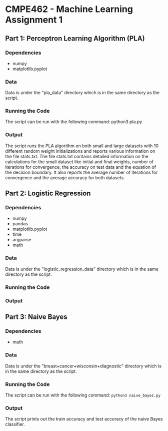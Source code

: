 # CMPE462 - Machine Learning Assignment 1
## Part 1: Perceptron Learning Algorithm (PLA)
### Dependencies
- numpy
- matplotlib.pyplot
### Data
Data is under the "pla_data" directory which is in the same directory as the script.
### Running the Code
The script can be run with the following command: python3 pla.py
### Output
The script runs the PLA algorithm on both small and large datasets with 10 different random weight initializations and reports various information on the file stats.txt. The file stats.txt contains detailed information on the calculations for the small dataset like initial and final weights, number of iterations for convergence, the accuracy on test data and the equation of the decision boundary. It also reports the average number of iterations for convergence and the average accuracy for both datasets.

## Part 2: Logistic Regression
### Dependencies
- numpy
- pandas
- matplotlib.pyplot
- time
- argparse
- math
### Data
Data is under the "logistic_regression_data" directory which is in the same directory as the script.
### Running the Code
### Output

## Part 3: Naive Bayes
### Dependencies
- math
### Data
Data is under the "breast+cancer+wisconsin+diagnostic" directory which is in the same directory as the script.
### Running the Code
The script can be run with the following command:
```python3 naive_bayes.py```
### Output
The script prints out the train accuracy and test accuracy of the naive Bayes classifier.
